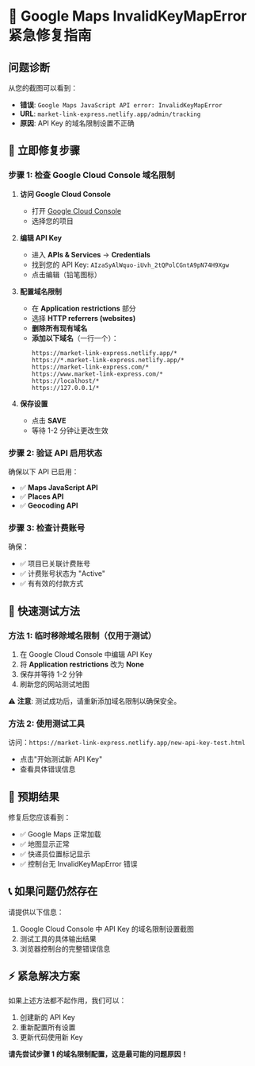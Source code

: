 # 🚨 Google Maps InvalidKeyMapError 紧急修复指南

## 问题诊断
从您的截图可以看到：
- **错误**: `Google Maps JavaScript API error: InvalidKeyMapError`
- **URL**: `market-link-express.netlify.app/admin/tracking`
- **原因**: API Key 的域名限制设置不正确

## 🔧 立即修复步骤

### 步骤 1: 检查 Google Cloud Console 域名限制

1. **访问 Google Cloud Console**
   - 打开 [Google Cloud Console](https://console.cloud.google.com/)
   - 选择您的项目

2. **编辑 API Key**
   - 进入 **APIs & Services** → **Credentials**
   - 找到您的 API Key: `AIzaSyAlWquo-iUvh_2tQPolCGntA9pN74H9Xgw`
   - 点击编辑（铅笔图标）

3. **配置域名限制**
   - 在 **Application restrictions** 部分
   - 选择 **HTTP referrers (websites)**
   - **删除所有现有域名**
   - **添加以下域名**（一行一个）：
     ```
     https://market-link-express.netlify.app/*
     https://*.market-link-express.netlify.app/*
     https://market-link-express.com/*
     https://www.market-link-express.com/*
     https://localhost/*
     https://127.0.0.1/*
     ```

4. **保存设置**
   - 点击 **SAVE**
   - 等待 1-2 分钟让更改生效

### 步骤 2: 验证 API 启用状态

确保以下 API 已启用：
- ✅ **Maps JavaScript API**
- ✅ **Places API**
- ✅ **Geocoding API**

### 步骤 3: 检查计费账号

确保：
- ✅ 项目已关联计费账号
- ✅ 计费账号状态为 "Active"
- ✅ 有有效的付款方式

## 🧪 快速测试方法

### 方法 1: 临时移除域名限制（仅用于测试）

1. 在 Google Cloud Console 中编辑 API Key
2. 将 **Application restrictions** 改为 **None**
3. 保存并等待 1-2 分钟
4. 刷新您的网站测试地图

⚠️ **注意**: 测试成功后，请重新添加域名限制以确保安全。

### 方法 2: 使用测试工具

访问：`https://market-link-express.netlify.app/new-api-key-test.html`
- 点击"开始测试新 API Key"
- 查看具体错误信息

## 🎯 预期结果

修复后您应该看到：
- ✅ Google Maps 正常加载
- ✅ 地图显示正常
- ✅ 快递员位置标记显示
- ✅ 控制台无 InvalidKeyMapError 错误

## 📞 如果问题仍然存在

请提供以下信息：
1. Google Cloud Console 中 API Key 的域名限制设置截图
2. 测试工具的具体输出结果
3. 浏览器控制台的完整错误信息

## ⚡ 紧急解决方案

如果上述方法都不起作用，我们可以：
1. 创建新的 API Key
2. 重新配置所有设置
3. 更新代码使用新 Key

**请先尝试步骤 1 的域名限制配置，这是最可能的问题原因！**
